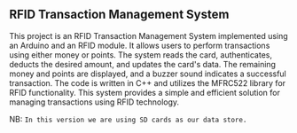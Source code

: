 ## RFID Transaction Management System

This project is an RFID Transaction Management System implemented using an Arduino and an RFID module. It allows users to perform transactions using either money or points. The system reads the card, authenticates, deducts the desired amount, and updates the card's data. The remaining money and points are displayed, and a buzzer sound indicates a successful transaction. The code is written in C++ and utilizes the MFRC522 library for RFID functionality. This system provides a simple and efficient solution for managing transactions using RFID technology.

NB: `In this version we are using SD cards as our data store.`
